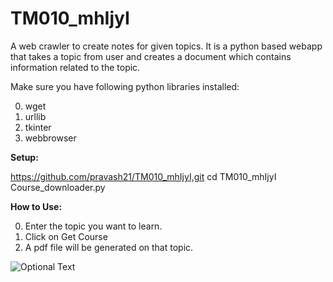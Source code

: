 # TM010_mhIjyI
A web crawler to create notes for given topics.
It is a python based webapp that takes a topic from user and creates a document which contains information related to the topic.

Make sure you have following python libraries installed:

0. wget
1. urllib
2. tkinter
3. webbrowser

<b>Setup: </b>

https://github.com/pravash21/TM010_mhIjyI,git
cd TM010_mhIjyI
Course_downloader.py

<b>How to Use:</b>

0. Enter the topic you want to learn.
1. Click on Get Course
2. A pdf file will be generated on that topic.


![Optional Text](../master/hackstart.png)
